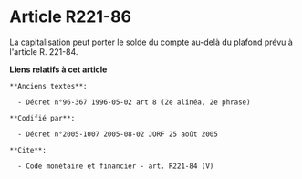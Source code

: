 # Article R221-86

La capitalisation peut porter le solde du compte au-delà du plafond prévu à l'article R. 221-84.

**Liens relatifs à cet article**

	**Anciens textes**:

	  - Décret n°96-367 1996-05-02 art 8 (2e alinéa, 2e phrase)

	**Codifié par**:

	  - Décret n°2005-1007 2005-08-02 JORF 25 août 2005

	**Cite**:

	  - Code monétaire et financier - art. R221-84 (V)
